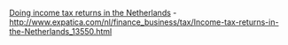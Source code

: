 [Doing income tax returns in the Netherlands](http://www.expatica.com/nl/finance_business/tax/Income-tax-returns-in-the-Netherlands_13550.html) - http://www.expatica.com/nl/finance_business/tax/Income-tax-returns-in-the-Netherlands_13550.html


